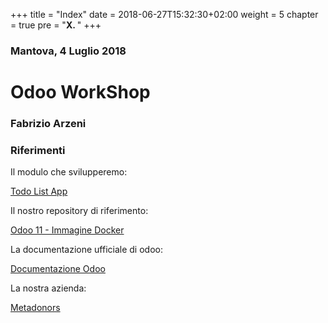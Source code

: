 +++
title = "Index"
date = 2018-06-27T15:32:30+02:00
weight = 5
chapter = true
pre = "<b>X. </b>"
+++

### Mantova, 4 Luglio 2018

# Odoo WorkShop

### Fabrizio Arzeni



### Riferimenti

Il modulo che svilupperemo:

[Todo List App](https://github.com/metadonors/odoo.workshop.todo)

Il nostro repository di riferimento:

[Odoo 11 - Immagine Docker](https://metadonors.github.com/odoo.docker)

La documentazione ufficiale di odoo:

[Documentazione Odoo](https://www.odoo.com/documentation/11.0/index.html)

La nostra azienda:

[Metadonors](https://www.metadonors.it)

